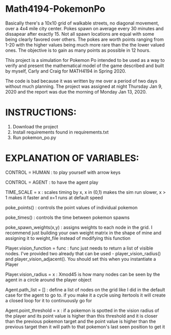 # Math4194-PokemonPo


Basically there's a 10x10 grid of walkable streets, no diagonal movement, over a 4x4 mile city center. Pokes spawn on average
every 30 minutes and dissapear after exactly 15. Not all spawn locations are equal with some being clearly favored over others.
The pokes are worth points ranging from 1-20 with the higher values being much more rare than the the lower valued ones. 
The objective is to gain as many points as possible in 12 hours.

This project is a simulation for Pokemon Po intended to be used as a way to verify and present the mathematical model of the game
described and built by myself, Carly and Craig for MATH4194 in Spring 2020.

The code is bad because it was written by me over a period of two days without much planning. 
The project was assigned at night Thursday Jan 9, 2020 and the report was due the morning of Monday Jan 13, 2020.

# INSTRUCTIONS:


1) Download the project
2) Install requirements found in requirements.txt
3) Run pokemon_po.py


# EXPLANATION OF VARIABLES:


CONTROL = HUMAN : to play yourself with arrow keys

CONTROL = AGENT : to have the agent play


TIME_SCALE = x : scales timing by x, x in (0,1) makes the sim run slower, x > 1 makes it faster and x=1 runs at default speed


poke_points() : controls the point values of individual pokemon

poke_times() : controls the time between pokemon spawns

poke_spawn_weights(x,y) : assigns weights to each node in the grid. I recommend just building your own weight matrix in the shape of mine and assigning it to weight_file instead of modifying this function


Player.vision_function = func : func just needs to return a list of visible nodes. I've provided two already that can be used - player_vision_radius() and player_vision_adjacent(). You should set this when you instantiate a Player

Player.vision_radius = x : Xmod45 is how many nodes can be seen by the agent in a circle around the player object


Agent.path_list = [] : define a list of nodes on the grid like I did in the default case for the agent to go to. if you make it a cycle using itertools it will create a closed loop for it to continuously go for

Agent.point_threshold = x : if a pokemon is spotted in the vision radius of the player and its point value is higher than this threshold and it is closer than the previous pokemon target and the point value is higher than the previous target then it will path to that pokemon's last seen position to get it


